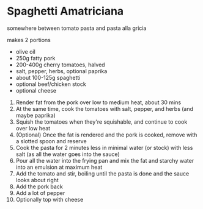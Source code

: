 # Spaghetti Amatriciana

somewhere between tomato pasta and pasta alla gricia

makes 2 portions

* olive oil
* 250g fatty pork
* 200-400g cherry tomatoes, halved
* salt, pepper, herbs, optional paprika
* about 100-125g spaghetti
* optional beef/chicken stock
* optional cheese

1. Render fat from the pork over low to medium heat, about 30 mins
2. At the same time, cook the tomatoes with salt, pepper, and herbs (and maybe paprika)
3. Squish the tomatoes when they're squishable, and continue to cook over low heat
4. (Optional) Once the fat is rendered and the pork is cooked, remove with a slotted spoon and reserve
5. Cook the pasta for 2 minutes less in minimal water (or stock) with less salt (as all the water goes into the sauce)
6. Pour all the water into the frying pan and mix the fat and starchy water into an emulsion at maximum heat
7. Add the tomato and stir, boiling until the pasta is done and the sauce looks about right
8. Add the pork back
9. Add a lot of pepper
10. Optionally top with cheese